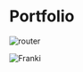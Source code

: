 # Portfolio


![router](https://github.com/user-attachments/assets/12539eb8-b53e-4617-819a-6fed13c84269)


![Franki](https://github.com/user-attachments/assets/fc8d0086-ab84-4507-8fcd-d650a81f7d23)
